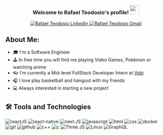 <h3 align="center">
  Welcome to Rafael Teodosio's profile!
  <img src="https://media.giphy.com/media/hvRJCLFzcasrR4ia7z/giphy.gif" width="28">
</h3>
<p align="center">

<a href="https://www.linkedin.com/in/rafaelteodosio">
  <img alt="Rafael Teodosio LinkedIn" src="https://img.shields.io/badge/-LinkedIn-0A66C2?style=flat-square&logo=Linkedin&logoColor=white" />
</a>
<a href="mailto:rafzteodosio@gmail.com">
  <img alt="Rafael Teodosio Gmail" src="https://img.shields.io/badge/-Gmail-EA4335?style=flat-square&logo=Gmail&logoColor=white" />
</a>
</p>


## About Me:

- 🎓 I'm a Software Engineer
- 🕹 In free time you will find me playing Video Games, Pokémon or watching anime
- 👓 I'm currently a Mid-level FullStack Developer Intern at [Vobi](https://www.vobi.com.br/)
- 🎧 I love play basketball and hangout with my friends
- 💻 Always interested in starting a new project


## 🛠️ Tools and Technologies

![reactJS](https://img.shields.io/badge/reactJS-61DAFB.svg?&style=for-the-badge&logo=react&logoColor=white)
![react-native](https://img.shields.io/badge/react%20native-0088CC.svg?&style=for-the-badge&logo=react&logoColor=white)
![next.JS](https://img.shields.io/badge/next.js-000000.svg?&style=for-the-badge&logo=next.js&logoColor=white)
![javascript](https://img.shields.io/badge/javascript-F7DF1E.svg?&style=for-the-badge&logo=javascript&logoColor=white)
![html](https://img.shields.io/badge/html%20-%23E34F26.svg?&style=for-the-badge&logo=html5&logoColor=white)
![css](https://img.shields.io/badge/css%20-%231572B6.svg?&style=for-the-badge&logo=css3&logoColor=white) 
![docker](https://img.shields.io/badge/docker-%232496ED.svg?&style=for-the-badge&logo=docker&logoColor=white)
![git](https://img.shields.io/badge/git%20-%23F05033.svg?&style=for-the-badge&logo=git&logoColor=white) 
![github](https://img.shields.io/badge/-github-2D9EA2?&style=for-the-badge&logo=github&logoColor=white) 
![c++](https://img.shields.io/badge/C++%20-00599C.svg?&style=for-the-badge&logo=c%2B%2B&logoColor=white)
![c](https://img.shields.io/badge/C%20-%23CC0000.svg?&style=for-the-badge&logo=c&logoColor=white)
![Three.JS](https://img.shields.io/badge/-Three.JS-000000?&style=for-the-badge&logo=three.js&logoColor=white)
![Linux](https://img.shields.io/badge/-Linux-FCC624?&style=for-the-badge&logo=linux&logoColor=white)
![GraphQL](https://img.shields.io/badge/-GraphQL-E10098?&style=for-the-badge&logo=GraphQL&logoColor=white)








